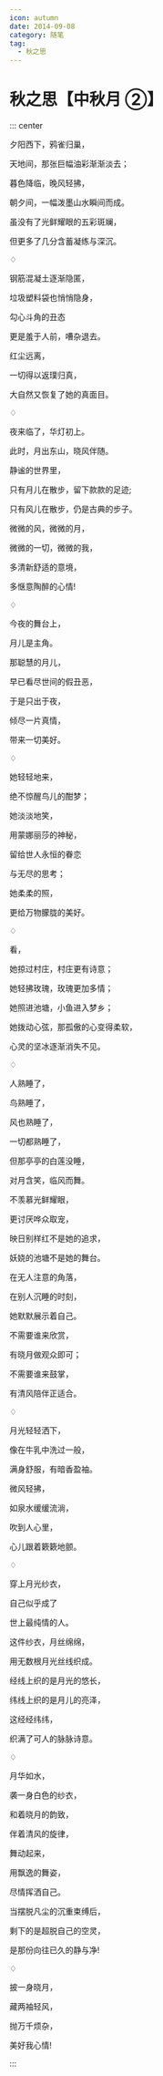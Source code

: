 ```yaml
---
icon: autumn
date: 2014-09-08
category: 随笔
tag:
  - 秋之思
---
```


# 秋之思【中秋月 ②】

::: center

夕阳西下，鸦雀归巢，

天地间，那张巨幅油彩渐渐淡去；

暮色降临，晚风轻拂，

朝夕间，一幅泼墨山水瞬间而成。

虽没有了光鲜耀眼的五彩斑斓，

但更多了几分含蓄凝练与深沉。

♢

钢筋混凝土逐渐隐匿，

垃圾塑料袋也悄悄隐身，

勾心斗角的丑态

更是羞于人前，嘈杂退去。

红尘远离，

一切得以返璞归真，

大自然又恢复了她的真面目。

♢

夜来临了，华灯初上。

此时，月出东山，晓风伴随。

静谧的世界里，

只有月儿在散步，留下款款的足迹;

只有风儿在散步，仍是古典的步子。

微微的风，微微的月，

微微的一切，微微的我，

多清新舒适的意境，

多惬意陶醉的心情!

♢

今夜的舞台上，

月儿是主角。

那聪慧的月儿，

早已看尽世间的假丑恶，

于是只出于夜，

倾尽一片真情，

带来一切美好。

♢

她轻轻地来，

绝不惊醒鸟儿的酣梦；

她淡淡地笑，

用蒙娜丽莎的神秘，

留给世人永恒的眷恋

与无尽的思考；

她柔柔的照，

更给万物朦胧的美好。

♢

看，

她掠过村庄，村庄更有诗意；

她轻拂玫瑰，玫瑰更加多情；

她照进池塘，小鱼进入梦乡；

她拨动心弦，那孤傲的心变得柔软，

心灵的坚冰逐渐消失不见。

♢

人熟睡了，

鸟熟睡了，

风也熟睡了，

一切都熟睡了，

但那亭亭的白莲没睡，

对月含笑，临风而舞。

不羡慕光鲜耀眼，

更讨厌哗众取宠，

映日别样红不是她的追求，

妖娆的池塘不是她的舞台。

在无人注意的角落，

在别人沉睡的时刻，

她默默展示着自己。

不需要谁来欣赏，

有晓月做观众即可；

不需要谁来鼓掌，

有清风陪伴正适合。

♢

月光轻轻洒下，

像在牛乳中洗过一般，

满身舒服，有暗香盈袖。

微风轻拂，

如泉水缓缓流淌，

吹到人心里，

心儿跟着簌簌地颤。

♢

穿上月光纱衣，

自己似乎成了

世上最纯情的人。

这件纱衣，月丝绵绵，

用无数根月光丝线织成。

经线上织的是月光的悠长，

纬线上织的是月儿的亮泽，

这经经纬纬，

织满了可人的脉脉诗意。

♢

月华如水，

袭一身白色的纱衣，

和着晓月的韵致，

伴着清风的旋律，

舞动起来，

用飘逸的舞姿，

尽情挥洒自己。

当摆脱凡尘的沉重束缚后，

剩下的是超脱自己的空灵，

是那份向往已久的静与净!

♢

披一身晓月，

藏两袖轻风，

抛万千烦杂，

美好我心情!

:::
